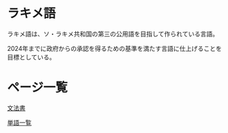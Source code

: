 # ラキメ語

ラキメ語は、ソ・ラキメ共和国の第三の公用語を目指して作られている言語。

2024年までに政府からの承認を得るための基準を満たす言語に仕上げることを目標としている。

# ページ一覧
[文法書](./grammar.md)

[単語一覧](./words.md)
